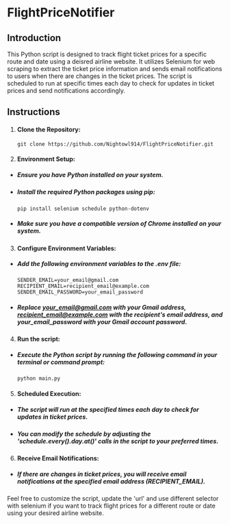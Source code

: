# FlightPriceNotifier


## Introduction
This Python script is designed to track flight ticket prices for a specific route and date using a deisred airline website. It utilizes Selenium for web scraping to extract the ticket price information and sends email notifications to users when there are changes in the ticket prices. The script is scheduled to run at specific times each day to check for updates in ticket prices and send notifications accordingly.

## Instructions
1. #### Clone the Repository:
   ```
   git clone https://github.com/Nightowl914/FlightPriceNotifier.git
   ```

2. #### Environment Setup:
- ##### Ensure you have Python installed on your system.
- ##### Install the required Python packages using pip:
  ```
  pip install selenium schedule python-dotenv
  ```
- ##### Make sure you have a compatible version of Chrome installed on your system.

3. #### Configure Environment Variables:
- ##### Add the following environment variables to the .env file:
  ```
  SENDER_EMAIL=your_email@gmail.com
  RECIPIENT_EMAIL=recipient_email@example.com
  SENDER_EMAIL_PASSWORD=your_email_password
  ```
- ##### Replace your_email@gmail.com with your Gmail address, recipient_email@example.com with the recipient's email address, and your_email_password with your Gmail account password.
  
4. #### Run the script:
- ##### Execute the Python script by running the following command in your terminal or command prompt:
  ```
  python main.py
  ```

5. #### Scheduled Execution:
- ##### The script will run at the specified times each day to check for updates in ticket prices.
- ##### You can modify the schedule by adjusting the 'schedule.every().day.at()' calls in the script to your preferred times.

6. #### Receive Email Notifications:
- ##### If there are changes in ticket prices, you will receive email notifications at the specified email address (RECIPIENT_EMAIL).

Feel free to customize the script, update the 'url' and use different selector with selenium if you want to track flight prices for a different route or date using your desired airline website.

